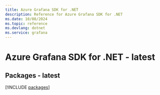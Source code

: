 ```yaml
---
title: Azure Grafana SDK for .NET
description: Reference for Azure Grafana SDK for .NET
ms.date: 10/08/2024
ms.topic: reference
ms.devlang: dotnet
ms.service: grafana
---
```

# Azure Grafana SDK for .NET - latest
## Packages - latest
[!INCLUDE [packages](grafana-index.md)]